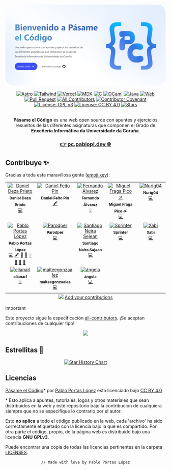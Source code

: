 [![Pásame el Código](./public/og2.png)](https://pc.pablopl.dev)

<div align="center">

[![Astro](https://img.shields.io/badge/Astro-BC52EE?logo=astro&logoColor=white)](https://astro.build/)
[![Tailwind](https://img.shields.io/badge/Tailwind-06B6D4?logo=tailwindcss&logoColor=white)](https://tailwindcss.com/)
[![Vercel](https://img.shields.io/badge/Vercel-black?logo=vercel&logoColor=white)](https://vercel.com)
[![MDX](https://img.shields.io/badge/MDX-1B1F24.svg?logo=mdx&logoColor=white)](https://mdxjs.com/)
[![C](https://img.shields.io/badge/C-A8B9CC.svg?logo=c&logoColor=white)](<https://en.wikipedia.org/wiki/C_(programming_language)>)
[![OCaml](https://img.shields.io/badge/OCaml-EC6813.svg?logo=OCaml&logoColor=white)](https://ocaml.org/)
[![Java](https://img.shields.io/badge/Java-007396.svg?logo=openjdk&logoColor=white)](https://www.oracle.com/es/java/)
[![Web](https://img.shields.io/website?down_message=offline&up_message=online&label=Web&url=https%3A%2F%2Fpc.pablopl.dev)](https://pc.pablopl.dev)
[![Pull Request](https://img.shields.io/github/issues-pr-closed/TeenBiscuits/Pasame-Codigo.svg?label=Pull%20Request)](https://github.com/TeenBiscuits/Pasame-Codigo/pulls)
[![All Contributors](https://img.shields.io/github/all-contributors/TeenBiscuits/Pasame-Codigo?color=ee8449)](#contribuye)
[![Contributor Covenant](https://img.shields.io/badge/Contributor%20Covenant-2.1-4baaaa.svg)](CODE_OF_CONDUCT.md)
[![License: GPL v3](https://img.shields.io/badge/License-GPLv3-blue.svg)](./LICENSES/GPL-3.0-only.txt)
[![License: CC BY 4.0](https://img.shields.io/badge/License-CC_BY_4.0-lightgrey.svg)](./LICENSE.md)
[![Stars](https://img.shields.io/github/stars/TeenBiscuits/Pasame-Codigo.svg)](https://github.com/TeenBiscuits/Pasame-Codigo)

</div>

<div align="center">
<br/>
<b>Pásame el Código</b> es una web open source con apuntes y ejercicios resueltos de las diferentes asignaturas que componen el Grado de <b>Enxeñería Informática da Universidade da Coruña</b>.
<br/>
</div>

<div align="center">
<h3><a  href="https://pc.pablopl.dev">👉 pc.pablopl.dev 🌐</a></h3>
</div>

## Contribuye ✨

Gracias a toda esta maravillosa gente ([emoji key](https://allcontributors.org/docs/en/emoji-key)):

<div align="center">

<!-- ALL-CONTRIBUTORS-LIST:START - Do not remove or modify this section -->
<!-- prettier-ignore-start -->
<!-- markdownlint-disable -->
<table>
  <tbody>
    <tr>
      <td align="center" valign="top" width="20%"><a href="https://github.com/dza205"><img src="https://avatars.githubusercontent.com/u/76247222?v=4?s=100" width="100px;" alt="Daniel Deza Prieto"/><br /><sub><b>Daniel Deza Prieto</b></sub></a><br /><a href="https://github.com/TeenBiscuits/Pasame-Codigo/commits?author=dza205" title="Code">💻</a></td>
      <td align="center" valign="top" width="20%"><a href="https://www.informaticapau.com/"><img src="https://avatars.githubusercontent.com/u/71133325?v=4?s=100" width="100px;" alt="Daniel Feito Pin"/><br /><sub><b>Daniel Feito Pin</b></sub></a><br /><a href="#content-danielfeitopin" title="Content">🖋</a></td>
      <td align="center" valign="top" width="20%"><a href="https://github.com/FerLS"><img src="https://avatars.githubusercontent.com/u/114153352?v=4?s=100" width="100px;" alt="Fernando Álvarez"/><br /><sub><b>Fernando Álvarez</b></sub></a><br /><a href="#example-FerLS" title="Examples">💡</a></td>
      <td align="center" valign="top" width="20%"><a href="https://github.com/Fraagaa"><img src="https://avatars.githubusercontent.com/u/66569329?v=4?s=100" width="100px;" alt="Miguel Fraga Pico メ"/><br /><sub><b>Miguel Fraga Pico メ</b></sub></a><br /><a href="https://github.com/TeenBiscuits/Pasame-Codigo/commits?author=Fraagaa" title="Code">💻</a></td>
      <td align="center" valign="top" width="20%"><a href="https://github.com/Nurig04"><img src="https://avatars.githubusercontent.com/u/152159453?v=4?s=100" width="100px;" alt="Nurig04"/><br /><sub><b>Nurig04</b></sub></a><br /><a href="https://github.com/TeenBiscuits/Pasame-Codigo/commits?author=Nurig04" title="Code">💻</a></td>
    </tr>
    <tr>
      <td align="center" valign="top" width="20%"><a href="https://pablopl.dev/"><img src="https://avatars.githubusercontent.com/u/81629707?v=4?s=100" width="100px;" alt="Pablo Portas López"/><br /><sub><b>Pablo Portas López</b></sub></a><br /><a href="https://github.com/TeenBiscuits/Pasame-Codigo/commits?author=TeenBiscuits" title="Code">💻</a> <a href="#content-TeenBiscuits" title="Content">🖋</a> <a href="https://github.com/TeenBiscuits/Pasame-Codigo/commits?author=TeenBiscuits" title="Documentation">📖</a> <a href="#design-TeenBiscuits" title="Design">🎨</a> <a href="#example-TeenBiscuits" title="Examples">💡</a> <a href="#projectManagement-TeenBiscuits" title="Project Management">📆</a> <a href="https://github.com/TeenBiscuits/Pasame-Codigo/pulls?q=is%3Apr+reviewed-by%3ATeenBiscuits" title="Reviewed Pull Requests">👀</a> <a href="#maintenance-TeenBiscuits" title="Maintenance">🚧</a></td>
      <td align="center" valign="top" width="20%"><a href="https://github.com/Parodper"><img src="https://avatars.githubusercontent.com/u/12100800?v=4?s=100" width="100px;" alt="Parodper"/><br /><sub><b>Parodper</b></sub></a><br /><a href="https://github.com/TeenBiscuits/Pasame-Codigo/commits?author=Parodper" title="Code">💻</a></td>
      <td align="center" valign="top" width="20%"><a href="https://github.com/sneiira"><img src="https://avatars.githubusercontent.com/u/151532950?v=4?s=100" width="100px;" alt="Santiago Neira Sejean"/><br /><sub><b>Santiago Neira Sejean</b></sub></a><br /><a href="https://github.com/TeenBiscuits/Pasame-Codigo/commits?author=sneiira" title="Code">💻</a></td>
      <td align="center" valign="top" width="20%"><a href="https://www.sprinter.work/"><img src="https://avatars.githubusercontent.com/u/69991979?v=4?s=100" width="100px;" alt="Sprinter"/><br /><sub><b>Sprinter</b></sub></a><br /><a href="https://github.com/TeenBiscuits/Pasame-Codigo/commits?author=Sprinter05" title="Code">💻</a></td>
      <td align="center" valign="top" width="20%"><a href="https://github.com/Xabiguitian"><img src="https://avatars.githubusercontent.com/u/114141049?v=4?s=100" width="100px;" alt="Xabi"/><br /><sub><b>Xabi</b></sub></a><br /><a href="https://github.com/TeenBiscuits/Pasame-Codigo/commits?author=Xabiguitian" title="Code">💻</a></td>
    </tr>
    <tr>
      <td align="center" valign="top" width="20%"><a href="https://github.com/elianarl"><img src="https://avatars.githubusercontent.com/u/160122335?v=4?s=100" width="100px;" alt="elianarl"/><br /><sub><b>elianarl</b></sub></a><br /><a href="#example-elianarl" title="Examples">💡</a></td>
      <td align="center" valign="top" width="20%"><a href="https://github.com/maiteegonzaalez"><img src="https://avatars.githubusercontent.com/u/151624797?v=4?s=100" width="100px;" alt="maiteegonzaalez"/><br /><sub><b>maiteegonzaalez</b></sub></a><br /><a href="https://github.com/TeenBiscuits/Pasame-Codigo/commits?author=maiteegonzaalez" title="Code">💻</a></td>
      <td align="center" valign="top" width="20%"><a href="https://github.com/angelacoust"><img src="https://avatars.githubusercontent.com/u/151532597?v=4?s=100" width="100px;" alt="ángela"/><br /><sub><b>ángela</b></sub></a><br /><a href="https://github.com/TeenBiscuits/Pasame-Codigo/commits?author=angelacoust" title="Code">💻</a></td>
    </tr>
  </tbody>
  <tfoot>
    <tr>
      <td align="center" size="13px" colspan="5">
        <img src="https://raw.githubusercontent.com/all-contributors/all-contributors-cli/1b8533af435da9854653492b1327a23a4dbd0a10/assets/logo-small.svg">
          <a href="https://all-contributors.js.org/docs/en/bot/usage">Add your contributions</a>
        </img>
      </td>
    </tr>
  </tfoot>
</table>

<!-- markdownlint-restore -->
<!-- prettier-ignore-end -->

<!-- ALL-CONTRIBUTORS-LIST:END -->

</div>

> [!IMPORTANT]  
> Este proyecto sigue la especificación [all-contributors](https://github.com/all-contributors/all-contributors). ¡Se aceptan contribuciones de cualquier tipo!

<!-- Repobeats - Stats https://repobeats.axiom.co -->
<div align="center">
<a href="https://github.com/TeenBiscuits/Pasame-Codigo/pulse"><img src="https://repobeats.axiom.co/api/embed/a8e143aa3070146b890d78a36acf3f2547e686c1.svg"/></a>
</div>

## Estrellitas 🌟

<div align="center">
    <a href="https://star-history.com/#TeenBiscuits/Pasame-Codigo&Date">
    <picture>
    <source media="(prefers-color-scheme: dark)" srcset="https://api.star-history.com/svg?repos=TeenBiscuits/Pasame-Codigo&type=Date&theme=dark" />
    <source media="(prefers-color-scheme: light)" srcset="https://api.star-history.com/svg?repos=TeenBiscuits/Pasame-Codigo&type=Date" />
    <img alt="Star History Chart" src="https://api.star-history.com/svg?repos=TeenBiscuits/Pasame-Codigo&type=Date" />
    </picture>
    </a>
</div>

## Licencias

<p xmlns:cc="http://creativecommons.org/ns#" xmlns:dct="http://purl.org/dc/terms/"><a property="dct:title" rel="cc:attributionURL" href="https://pc.pablopl.dev/">Pásame el Código</a>* por <a rel="cc:attributionURL dct:creator" property="cc:attributionName" href="https://github.com/TeenBiscuits">Pablo Portas López</a> esta licenciado bajo <a href="https://creativecommons.org/licenses/by/4.0/?ref=chooser-v1" target="_blank" rel="license noopener noreferrer" style="display:inline-block;">CC BY 4.0<img style="height:22px!important;margin-left:3px;vertical-align:text-bottom;" src="https://mirrors.creativecommons.org/presskit/icons/cc.svg?ref=chooser-v1" alt=""><img style="height:22px!important;margin-left:3px;vertical-align:text-bottom;" src="https://mirrors.creativecommons.org/presskit/icons/by.svg?ref=chooser-v1" alt=""></a></p>

\* Esto aplica a apuntes, tutoriales, logos y otros materiales que sean distribuidos en la web y este repositorio bajo la contribución de cualquiera siempre que no se especifique lo contrario por el autor.

Esto **no aplica** a todo el código publicado en la web, cada 'archivo' ha sido correctamente etiquetado con la licencia bajo la que es compartido. Por otra parte el código, propio, de la página web es distribuido bajo una licencia **GNU GPLv3**.

Puede encontrar una copia de todas las licencias pertinentes en la carpeta [LICENSES](./LICENSES).

<div align="center">

```bash
// Made with love by Pablo Portas López
```

</div>
